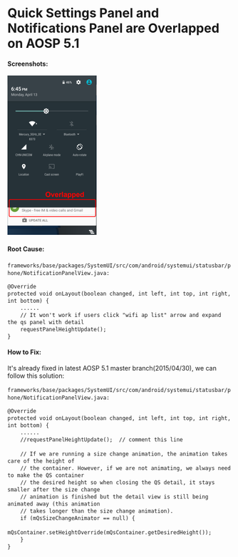 
# Quick Settings Panel and Notifications Panel are Overlapped on AOSP 5.1

#### Screenshots:
![](./quick_settings_panel_and_notifications_panel_are_overlapped_on_AOSP_5.1.png)

#### Root Cause:  
`frameworks/base/packages/SystemUI/src/com/android/systemui/statusbar/phone/NotificationPanelView.java:`

    @Override
    protected void onLayout(boolean changed, int left, int top, int right, int bottom) {
        ......
        // It won't work if users click "wifi ap list" arrow and expand the qs panel with detail
        requestPanelHeightUpdate();
    }

#### How to Fix:
It's already fixed in latest AOSP 5.1 master branch(2015/04/30), we can follow this solution:

`frameworks/base/packages/SystemUI/src/com/android/systemui/statusbar/phone/NotificationPanelView.java:`

    @Override
    protected void onLayout(boolean changed, int left, int top, int right, int bottom) {
        ......
        //requestPanelHeightUpdate();  // comment this line

        // If we are running a size change animation, the animation takes care of the height of
        // the container. However, if we are not animating, we always need to make the QS container
        // the desired height so when closing the QS detail, it stays smaller after the size change
        // animation is finished but the detail view is still being animated away (this animation
        // takes longer than the size change animation).
        if (mQsSizeChangeAnimator == null) {
            mQsContainer.setHeightOverride(mQsContainer.getDesiredHeight());
        }
    }
